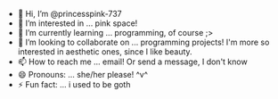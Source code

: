 - 👋 Hi, I’m @princesspink-737
- 👀 I’m interested in ... pink space! 
- 🌱 I’m currently learning ... programming, of course ;> 
- 💞️ I’m looking to collaborate on ... programming projects! I'm more so interested in aesthetic ones, since I like beauty. 
- 📫 How to reach me ... email! Or send a message, I don't know
- 😄 Pronouns: ... she/her please! ^v^
- ⚡ Fun fact: ... i used to be goth

<!---
princesspink-737/princesspink-737 is a ✨ special ✨ repository because its `README.md` (this file) appears on your GitHub profile.
You can click the Preview link to take a look at your changes.
--->
